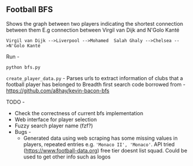 ## Football BFS

Shows the graph between two players indicating the shortest connection between them 
E.g connection between Virgil van Dijk and N'Golo Kanté 

`Virgil van Dijk -->Liverpool -->Mohamed  Salah Ghaly -->Chelsea -->N'Golo Kanté`

Run -
```
python bfs.py
```

`create_player_data.py` - Parses urls to extract information of clubs that a football player has belonged to
Breadth first search code borrowed from - https://github.com/a8hay/kevin-bacon-bfs

TODO -

* Check the correctness of current bfs implementation
* Web interface for player selection
* Fuzzy search player name (fzf?)
* Bugs -
  - Generated data using web scraping has some missing values in players, repeated entries e.g. `'Monaco II', 'Monaco'`.  API tried (https://www.football-data.org) free tier doesnt list squad. Could be used to get other info such as logos
